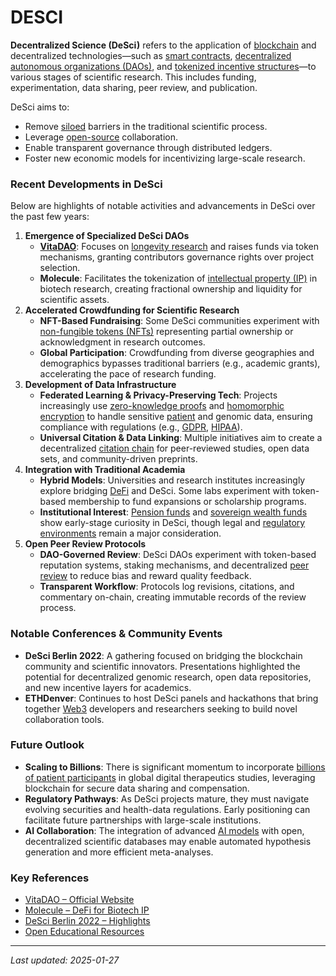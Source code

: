 # DESCI

**Decentralized Science (DeSci)** refers to the application of [blockchain](../CRYPTO/CRYPTOCURRENCIES.MD) and decentralized technologies—such as [smart contracts](../technology/smart_contracts.md), [decentralized autonomous organizations (DAOs)](daos.md), and [tokenized incentive structures](../CRYPTO/tokens.md)—to various stages of scientific research. This includes funding, experimentation, data sharing, peer review, and publication.

DeSci aims to:

* Remove [siloed](broken-reference) barriers in the traditional scientific process.
* Leverage [open-source](../space/nasa.md) collaboration.
* Enable transparent governance through distributed ledgers.
* Foster new economic models for incentivizing large-scale research.

### Recent Developments in DeSci

Below are highlights of notable activities and advancements in DeSci over the past few years:

1. **Emergence of Specialized DeSci DAOs**
   * [**VitaDAO**](https://www.vitadao.com/): Focuses on [longevity research](vault.md) and raises funds via token mechanisms, granting contributors governance rights over project selection.
   * **Molecule**: Facilitates the tokenization of [intellectual property (IP)](technical_writing.md) in biotech research, creating fractional ownership and liquidity for scientific assets.
2. **Accelerated Crowdfunding for Scientific Research**
   * **NFT-Based Fundraising**: Some DeSci communities experiment with [non-fungible tokens (NFTs)](nfts.md) representing partial ownership or acknowledgment in research outcomes.
   * **Global Participation**: Crowdfunding from diverse geographies and demographics bypasses traditional barriers (e.g., academic grants), accelerating the pace of research funding.
3. **Development of Data Infrastructure**
   * **Federated Learning & Privacy-Preserving Tech**: Projects increasingly use [zero-knowledge proofs](../technology/zero_knowledge_proofs.md) and [homomorphic encryption](../HOMOMORPHIC_ENCRYPTION.md) to handle sensitive [patient](../strategy/economic_threshold.md) and genomic data, ensuring compliance with regulations (e.g., [GDPR](../GDPR.md), [HIPAA](https://en.wikipedia.org/wiki/Health_Insurance_Portability_and_Accountability_Act)).
   * **Universal Citation & Data Linking**: Multiple initiatives aim to create a decentralized [citation chain](../AI/citation_chain.md) for peer-reviewed studies, open data sets, and community-driven preprints.
4. **Integration with Traditional Academia**
   * **Hybrid Models**: Universities and research institutes increasingly explore bridging [DeFi](../CRYPTO/DEFI.MD) and DeSci. Some labs experiment with token-based membership to fund expansions or scholarship programs.
   * **Institutional Interest**: [Pension funds](pension_funds.md) and [sovereign wealth funds](broken-reference) show early-stage curiosity in DeSci, though legal and [regulatory environments](../governance/regulatory_environments.md) remain a major consideration.
5. **Open Peer Review Protocols**
   * **DAO-Governed Review**: DeSci DAOs experiment with token-based reputation systems, staking mechanisms, and decentralized [peer review](../PEER_REVIEW_PROTOCOLS.md) to reduce bias and reward quality feedback.
   * **Transparent Workflow**: Protocols log revisions, citations, and commentary on-chain, creating immutable records of the review process.

### Notable Conferences & Community Events

* **DeSci Berlin 2022**: A gathering focused on bridging the blockchain community and scientific innovators. Presentations highlighted the potential for decentralized genomic research, open data repositories, and new incentive layers for academics.
* **ETHDenver**: Continues to host DeSci panels and hackathons that bring together [Web3](../WEB3.md) developers and researchers seeking to build novel collaboration tools.

### Future Outlook

* **Scaling to Billions**: There is significant momentum to incorporate [billions of patient participants](billions_participants.md) in global digital therapeutics studies, leveraging blockchain for secure data sharing and compensation.
* **Regulatory Pathways**: As DeSci projects mature, they must navigate evolving securities and health-data regulations. Early positioning can facilitate future partnerships with large-scale institutions.
* **AI Collaboration**: The integration of advanced [AI models](evolutionary_destiny.md) with open, decentralized scientific databases may enable automated hypothesis generation and more efficient meta-analyses.

### Key References

* [VitaDAO – Official Website](https://www.vitadao.com/)
* [Molecule – DeFi for Biotech IP](https://www.molecule.to/)
* [DeSci Berlin 2022 – Highlights](https://desci.berlin/)
* [Open Educational Resources](https://en.wikipedia.org/wiki/Open_educational_resources)

***

_Last updated: 2025-01-27_
